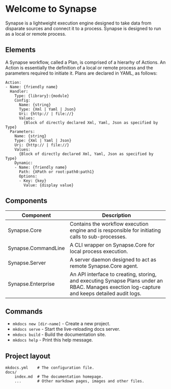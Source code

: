 # Welcome to Synapse

Synapse is a lightweight execution engine designed to take data from disparate sources and connect it to a process.  Synapse is designed to run as a local or remote process.

## Elements

A Synapse workflow, called a Plan, is comprised of a hierarhy of Actions.  An Action is essentially the definition of a local or remote process and the parameters required to initiate it.  Plans are declared in YAML, as follows:

```
Action:
- Name: {friendly name}
  Handler:
    Type: {library}:{module}
    Config:
      Name: {string}
      Type: {Xml | Yaml | Json}
      Uri: {http:// | file://}
      Values:
        {Block of directly declared Xml, Yaml, Json as specified by Type}
  Parameters:
    Name: {string}
    Type: {Xml | Yaml | Json}
    Uri: {http:// | file://}
    Values:
      {Block of directly declared Xml, Yaml, Json as specified by Type}
    Dynamic:
    - Name: {friendly name}
      Path: {XPath or root:path0:path1}
      Options:
      - Key: {key}
        Value: {display value}
```

## Components

| Component | Description
|--------|--------
|Synapse.Core|Contains the workflow execution engine and is responsible for initiating calls to sub-processes.
|Synapse.CommandLine|A CLI wrapper on Synapse.Core for local process execution.
|Synapse.Server|A server daemon designed to act as remote Synapse.Core agent.
|Synapse.Enterprise|An API interface to creating, storing, and executing Synapse Plans under an RBAC.  Manages exection log-capture and keeps detailed audit logs.

## Commands

* `mkdocs new [dir-name]` - Create a new project.
* `mkdocs serve` - Start the live-reloading docs server.
* `mkdocs build` - Build the documentation site.
* `mkdocs help` - Print this help message.

## Project layout

    mkdocs.yml    # The configuration file.
    docs/
        index.md  # The documentation homepage.
        ...       # Other markdown pages, images and other files.

